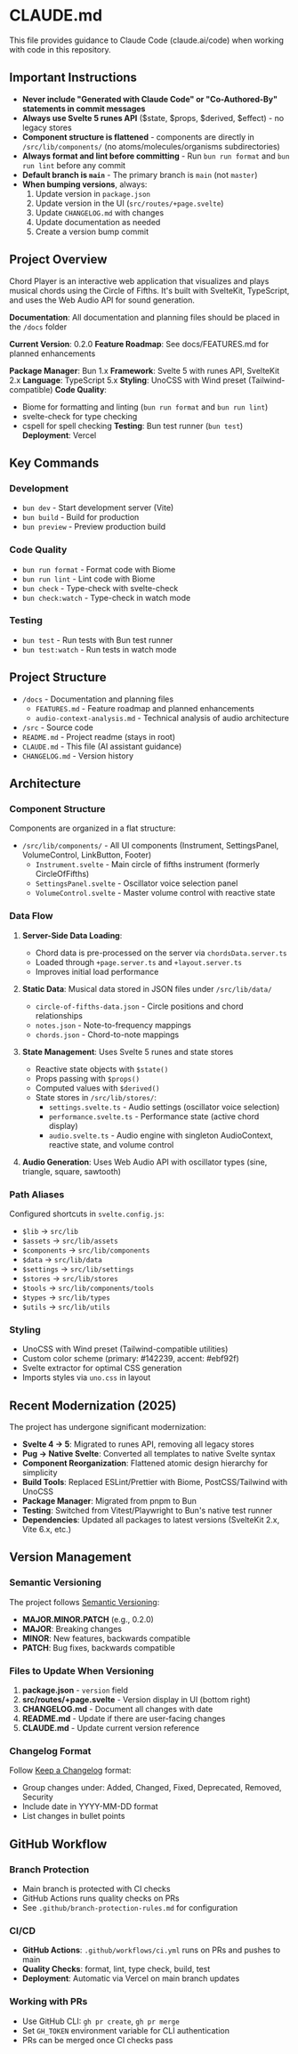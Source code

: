 # CLAUDE.md

This file provides guidance to Claude Code (claude.ai/code) when working with code in this repository.

## Important Instructions

- **Never include "Generated with Claude Code" or "Co-Authored-By" statements in commit messages**
- **Always use Svelte 5 runes API** ($state, $props, $derived, $effect) - no legacy stores
- **Component structure is flattened** - components are directly in `/src/lib/components/` (no atoms/molecules/organisms subdirectories)
- **Always format and lint before committing** - Run `bun run format` and `bun run lint` before any commit
- **Default branch is `main`** - The primary branch is `main` (not `master`)
- **When bumping versions**, always:
  1. Update version in `package.json`
  2. Update version in the UI (`src/routes/+page.svelte`)
  3. Update `CHANGELOG.md` with changes
  4. Update documentation as needed
  5. Create a version bump commit

## Project Overview

Chord Player is an interactive web application that visualizes and plays musical chords using the Circle of Fifths. It's built with SvelteKit, TypeScript, and uses the Web Audio API for sound generation.

**Documentation**: All documentation and planning files should be placed in the `/docs` folder

**Current Version**: 0.2.0
**Feature Roadmap**: See docs/FEATURES.md for planned enhancements

**Package Manager**: Bun 1.x
**Framework**: Svelte 5 with runes API, SvelteKit 2.x
**Language**: TypeScript 5.x
**Styling**: UnoCSS with Wind preset (Tailwind-compatible)
**Code Quality**: 
  - Biome for formatting and linting (`bun run format` and `bun run lint`)
  - svelte-check for type checking
  - cspell for spell checking
**Testing**: Bun test runner (`bun test`)
**Deployment**: Vercel

## Key Commands

### Development
- `bun dev` - Start development server (Vite)
- `bun build` - Build for production
- `bun preview` - Preview production build

### Code Quality
- `bun run format` - Format code with Biome
- `bun run lint` - Lint code with Biome
- `bun check` - Type-check with svelte-check
- `bun check:watch` - Type-check in watch mode

### Testing
- `bun test` - Run tests with Bun test runner
- `bun test:watch` - Run tests in watch mode

## Project Structure

- `/docs` - Documentation and planning files
  - `FEATURES.md` - Feature roadmap and planned enhancements
  - `audio-context-analysis.md` - Technical analysis of audio architecture
- `/src` - Source code
- `README.md` - Project readme (stays in root)
- `CLAUDE.md` - This file (AI assistant guidance)
- `CHANGELOG.md` - Version history

## Architecture

### Component Structure
Components are organized in a flat structure:
- `/src/lib/components/` - All UI components (Instrument, SettingsPanel, VolumeControl, LinkButton, Footer)
  - `Instrument.svelte` - Main circle of fifths instrument (formerly CircleOfFifths)
  - `SettingsPanel.svelte` - Oscillator voice selection panel
  - `VolumeControl.svelte` - Master volume control with reactive state

### Data Flow
1. **Server-Side Data Loading**: 
   - Chord data is pre-processed on the server via `chordsData.server.ts`
   - Loaded through `+page.server.ts` and `+layout.server.ts`
   - Improves initial load performance

2. **Static Data**: Musical data stored in JSON files under `/src/lib/data/`
   - `circle-of-fifths-data.json` - Circle positions and chord relationships
   - `notes.json` - Note-to-frequency mappings
   - `chords.json` - Chord-to-note mappings

3. **State Management**: Uses Svelte 5 runes and state stores
   - Reactive state objects with `$state()`
   - Props passing with `$props()`
   - Computed values with `$derived()`
   - State stores in `/src/lib/stores/`:
     - `settings.svelte.ts` - Audio settings (oscillator voice selection)
     - `performance.svelte.ts` - Performance state (active chord display)
     - `audio.svelte.ts` - Audio engine with singleton AudioContext, reactive state, and volume control

4. **Audio Generation**: Uses Web Audio API with oscillator types (sine, triangle, square, sawtooth)

### Path Aliases
Configured shortcuts in `svelte.config.js`:
- `$lib` → `src/lib`
- `$assets` → `src/lib/assets`
- `$components` → `src/lib/components`
- `$data` → `src/lib/data`
- `$settings` → `src/lib/settings`
- `$stores` → `src/lib/stores`
- `$tools` → `src/lib/components/tools`
- `$types` → `src/lib/types`
- `$utils` → `src/lib/utils`

### Styling
- UnoCSS with Wind preset (Tailwind-compatible utilities)
- Custom color scheme (primary: #142239, accent: #ebf92f)
- Svelte extractor for optimal CSS generation
- Imports styles via `uno.css` in layout

## Recent Modernization (2025)

The project has undergone significant modernization:
- **Svelte 4 → 5**: Migrated to runes API, removing all legacy stores
- **Pug → Native Svelte**: Converted all templates to native Svelte syntax
- **Component Reorganization**: Flattened atomic design hierarchy for simplicity
- **Build Tools**: Replaced ESLint/Prettier with Biome, PostCSS/Tailwind with UnoCSS
- **Package Manager**: Migrated from pnpm to Bun
- **Testing**: Switched from Vitest/Playwright to Bun's native test runner
- **Dependencies**: Updated all packages to latest versions (SvelteKit 2.x, Vite 6.x, etc.)

## Version Management

### Semantic Versioning
The project follows [Semantic Versioning](https://semver.org/):
- **MAJOR.MINOR.PATCH** (e.g., 0.2.0)
- **MAJOR**: Breaking changes
- **MINOR**: New features, backwards compatible
- **PATCH**: Bug fixes, backwards compatible

### Files to Update When Versioning
1. **package.json** - `version` field
2. **src/routes/+page.svelte** - Version display in UI (bottom right)
3. **CHANGELOG.md** - Document all changes with date
4. **README.md** - Update if there are user-facing changes
5. **CLAUDE.md** - Update current version reference

### Changelog Format
Follow [Keep a Changelog](https://keepachangelog.com/) format:
- Group changes under: Added, Changed, Fixed, Deprecated, Removed, Security
- Include date in YYYY-MM-DD format
- List changes in bullet points

## GitHub Workflow

### Branch Protection
- Main branch is protected with CI checks
- GitHub Actions runs quality checks on PRs
- See `.github/branch-protection-rules.md` for configuration

### CI/CD
- **GitHub Actions**: `.github/workflows/ci.yml` runs on PRs and pushes to main
- **Quality Checks**: format, lint, type check, build, test
- **Deployment**: Automatic via Vercel on main branch updates

### Working with PRs
- Use GitHub CLI: `gh pr create`, `gh pr merge`
- Set `GH_TOKEN` environment variable for CLI authentication
- PRs can be merged once CI checks pass